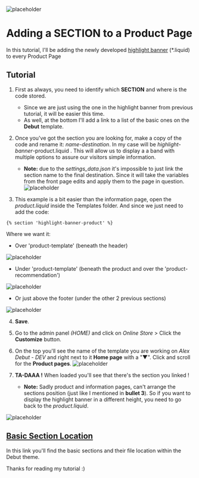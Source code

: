 ![placeholder](https://via.placeholder.com/1600x776.png?text=@taftera+Github+Tutorial)
# Adding a SECTION to a Product Page

In this tutorial, I'll be adding the newly developed [highlight banner](https://github.com/taftera/shopify-help) (*.liquid) to every Product Page

Tutorial 
------
1. First as always, you need to identify which **SECTION** and where is the code stored. 
   - Since we are just using the one in the highlight banner from previous  tutorial, it will be easier this time.
   - As well, at the bottom I'll add a link to a list of the basic ones on the **Debut** template.

2. Once you've got the section you are looking for, make a copy of the code and rename it: *name*-*destination*. In my case will be *highlight-banner*-product.liquid . This will allow us to display a a band with multiple options to assure our visitors simple information.
   - **Note:** due to the *settings_data.json* it's impossible to just link the section name to the final destination. Since it will take the variables from the front page edits and apply them to the page in question.
![placeholder](https://via.placeholder.com/1600x776.png?text=@taftera+Github+Tutorial)

3. This example is a bit easier than the information page, open the *product.liquid* inside the Templates folder. And since we just need to add the code:

```
{% section 'highlight-banner-product' %}
```

Where we want it:
   - Over 'product-template' (beneath the header)
   
   ![placeholder](https://via.placeholder.com/460x120.png?text=@taftera+Github+Tutorial)
   - Under 'product-template' (beneath the product and over the 'product-recommendation')
   
   ![placeholder](https://via.placeholder.com/460x120.png?text=@taftera+Github+Tutorial)
   - Or just above the footer (under the other 2 previous sections)
   
   ![placeholder](https://via.placeholder.com/460x120.png?text=@taftera+Github+Tutorial)

4. **Save**.

5. Go to the admin panel *(HOME)* and click on *Online Store* > Click the **Customize** button.

6. On the top you'll see the name of the template you are working on *Alex Debut - DEV* and right next to it **Home page** with a "▼". Click and scroll for the **Product pages**.
![placeholder](https://via.placeholder.com/1600x776.png?text=@taftera+Github+Tutorial)

11. **TA-DAAA !** When loaded you'll see that there's the section you linked ! 
    - **Note:** Sadly product and information pages, can't arrange the sections position (just like I mentioned in **bullet 3**). So if you want to display the highlight banner in a different height, you need to go back to the *product.liquid*.
    
![placeholder](https://via.placeholder.com/1600x776.png?text=@taftera+Github+Tutorial)

[Basic Section Location](https://github.com/taftera/shopify-help/blob/master/sections/tutorial/section-location.md)
------
In this link you'll find the basic sections and their file location within the Debut theme.

Thanks for reading my tutorial :)

